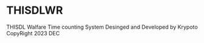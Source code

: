 # THISDLWR
THISDL Walfare Time counting System Desinged and Developed by Krypoto CopyRight 2023 DEC 
